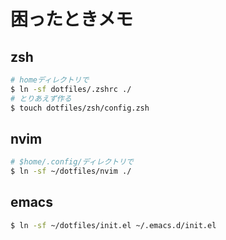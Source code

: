 # 困ったときメモ

## zsh

```bash
# homeディレクトリで
$ ln -sf dotfiles/.zshrc ./
# とりあえず作る
$ touch dotfiles/zsh/config.zsh
```

## nvim

```bash
# $home/.config/ディレクトリで
$ ln -sf ~/dotfiles/nvim ./
```

## emacs

```bash
$ ln -sf ~/dotfiles/init.el ~/.emacs.d/init.el
```
